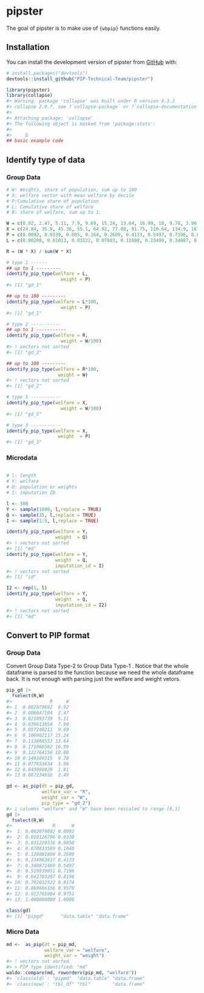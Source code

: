 
<!-- README.md is generated from README.Rmd. Please edit that file -->

# pipster

<!-- badges: start -->
<!-- badges: end -->

The goal of pipster is to make use of `{wbpip}` functions easily.

## Installation

You can install the development version of pipster from
[GitHub](https://github.com/) with:

``` r
# install.packages("devtools")
devtools::install_github("PIP-Technical-Team/pipster")
```

``` r
library(pipster)
library(collapse)
#> Warning: package 'collapse' was built under R version 4.3.2
#> collapse 2.0.7, see ?`collapse-package` or ?`collapse-documentation`
#> 
#> Attaching package: 'collapse'
#> The following object is masked from 'package:stats':
#> 
#>     D
## basic example code
```

## Identify type of data

### Group Data

``` r
# W: Weights, share of population, sum up to 100
# X: welfare vector with mean welfare by decile
# P:Cumulative share of population
# L: Cumulative share of welfare
# R: share of welfare, sum up to 1.

W = c(0.92, 2.47, 5.11, 7.9, 9.69, 15.24, 13.64, 16.99, 10, 9.78, 3.96, 1.81, 2.49)
X = c(24.84, 35.8, 45.36, 55.1, 64.92, 77.08, 91.75, 110.64, 134.9, 167.76, 215.48, 261.66, 384.97)
P = c(0.0092, 0.0339, 0.085, 0.164, 0.2609, 0.4133, 0.5497, 0.7196, 0.8196, 0.9174, 0.957, 0.9751, 1)
L = c(0.00208, 0.01013, 0.03122, 0.07083, 0.12808, 0.23498, 0.34887, 0.51994, 0.6427, 0.79201, 0.86966, 0.91277, 1)

R = (W * X) / sum(W * X)
```

``` r
# type 1 ------
## up to 1 ---------
identify_pip_type(welfare = L,
                    weight = P)
#> [1] "gd_1"

## up to 100 ---------
identify_pip_type(welfare = L*100,
                    weight = P)
#> [1] "gd_1"

# type 2 -----------
## up to 1 -----------
identify_pip_type(welfare = R,
                    weight = W/100)
#> ! vectors not sorted
#> [1] "gd_2"

## up to 100 ---------
identify_pip_type(welfare = R*100,
                   weight = W)
#> ! vectors not sorted
#> [1] "gd_2"

# type 5 -----------
identify_pip_type(welfare = X,
                    weight = W/100)
#> [1] "gd_5"

# type 3 -----------
identify_pip_type(welfare = X,
                   weight  = P)
#> [1] "gd_3"
```

### Microdata

``` r

# l: length
# Y: welfare
# Q: population or weights
# I: imputation ID

l <- 300
Y <- sample(1000, l,replace = TRUE)
Q <- sample(35, l,replace = TRUE)
I <- sample(1:5, l,replace = TRUE)
```

``` r
identify_pip_type(welfare = Y,
                  weight  = Q)
#> ! vectors not sorted
#> [1] "md"
identify_pip_type(welfare = Y,
                  weight  = Q,
                  imputation_id = I)
#> ! vectors not sorted
#> [1] "id"

I2 <- rep(1, l)
identify_pip_type(welfare = Y,
                  weight  = Q,
                  imputation_id = I2)
#> ! vectors not sorted
#> [1] "md"
```

## Convert to PIP format

### Group Data

Convert Group Data Type-2 to Group Data Type-1 . Notice that the whole
dataframe is parsed to the function because we need the whole dataframe
back. It is not enough with parsing just the welfare and weight vetors.

``` r
pip_gd |> 
  fselect(R,W)
#>              R     W
#> 1  0.002079692  0.92
#> 2  0.008047104  2.47
#> 3  0.021093739  5.11
#> 4  0.039613054  7.90
#> 5  0.057248211  9.69
#> 6  0.106902117 15.24
#> 7  0.113888553 13.64
#> 8  0.171066582 16.99
#> 9  0.122764156 10.00
#> 10 0.149309315  9.78
#> 11 0.077653634  3.96
#> 12 0.043099829  1.81
#> 13 0.087234016  2.49

gd <- as_pip(dt = pip_gd,
             welfare_var = "R",
             weight_var = "W",
             pip_type = "gd_2")
#> i columns "welfare" and "W" have been rescaled to range (0,1]
gd |> 
  fselect(R,W)
#>               R      W
#>  1: 0.002079692 0.0092
#>  2: 0.010126796 0.0339
#>  3: 0.031220536 0.0850
#>  4: 0.070833589 0.1640
#>  5: 0.128081800 0.2609
#>  6: 0.234983917 0.4133
#>  7: 0.348872469 0.5497
#>  8: 0.519939051 0.7196
#>  9: 0.642703207 0.8196
#> 10: 0.792012522 0.9174
#> 11: 0.869666156 0.9570
#> 12: 0.912765984 0.9751
#> 13: 1.000000000 1.0000

class(gd)
#> [1] "pipgd"      "data.table" "data.frame"
```

### Micro Data

``` r
md <-  as_pip(dt = pip_md,
              welfare_var = "welfare",
              weight_var = "weight") 
#> ! vectors not sorted
#> > PIP type identified: "md"
waldo::compare(md, roworderv(pip_md, "welfare"))
#> `class(old)`: "pipmd"  "data.table" "data.frame"
#> `class(new)`: "tbl_df" "tbl"        "data.frame"
```
